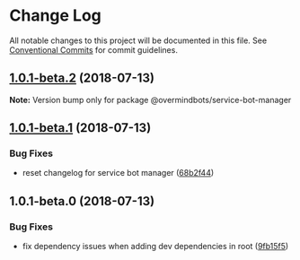 # Change Log

All notable changes to this project will be documented in this file.
See [Conventional Commits](https://conventionalcommits.org) for commit guidelines.

<a name="1.0.1-beta.2"></a>
## [1.0.1-beta.2](https://github.com/overmindbots/service-bot-manager/compare/@overmindbots/service-bot-manager@1.0.1-beta.1...@overmindbots/service-bot-manager@1.0.1-beta.2) (2018-07-13)




**Note:** Version bump only for package @overmindbots/service-bot-manager

<a name="1.0.1-beta.1"></a>
## [1.0.1-beta.1](https://github.com/overmindbots/service-bot-manager/compare/@overmindbots/service-bot-manager@1.0.1-beta.0...@overmindbots/service-bot-manager@1.0.1-beta.1) (2018-07-13)


### Bug Fixes

* reset changelog for service bot manager ([68b2f44](https://github.com/overmindbots/service-bot-manager/commit/68b2f44))




<a name="1.0.1-beta.0"></a>
## 1.0.1-beta.0 (2018-07-13)


### Bug Fixes

* fix dependency issues when adding dev dependencies in root ([9fb15f5](https://github.com/overmindbots/service-bot-manager/commit/9fb15f5))

